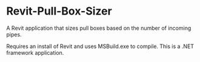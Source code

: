 # Revit-Pull-Box-Sizer
A Revit application that sizes pull boxes based on the number of incoming pipes.

Requires an install of Revit and uses MSBuild.exe to compile. This is a .NET framework application.
